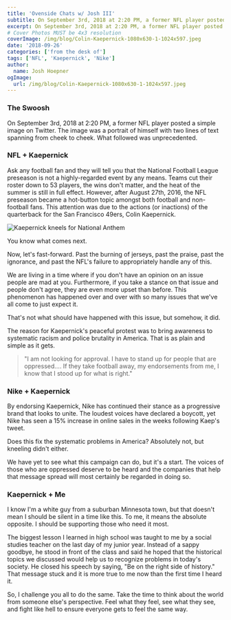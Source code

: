 ```yaml
---
title: 'Ovenside Chats w/ Josh III'
subtitle: On September 3rd, 2018 at 2:20 PM, a former NFL player posted a simple image on Twitter. The image was a portrait of himself with two lines of text spanning from cheek to cheek. What followed was unprecedented. 
excerpt: On September 3rd, 2018 at 2:20 PM, a former NFL player posted a simple image on Twitter. The image was a portrait of himself with two lines of text spanning from cheek to cheek. What followed was unprecedented. 
# Cover Photos MUST be 4x3 resolution
coverImage: /img/blog/Colin-Kaepernick-1080x630-1-1024x597.jpeg
date: '2018-09-26'
categories: ['from the desk of']
tags: ['NFL', 'Kaepernick', 'Nike']
author:
  name: Josh Hoepner
ogImage:
  url: /img/blog/Colin-Kaepernick-1080x630-1-1024x597.jpeg
---
```

### The Swoosh

On September 3rd, 2018 at 2:20 PM, a former NFL player posted a simple image on Twitter. The image was a portrait of himself with two lines of text spanning from cheek to cheek. What followed was unprecedented. 

### NFL + Kaepernick

Ask any football fan and they will tell you that the National Football League preseason is not a highly-regarded event by any means. Teams cut their roster down to 53 players, the wins don't matter, and the heat of the summer is still in full effect. However, after August 27th, 2016, the NFL preseason became a hot-button topic amongst both football and non-football fans. This attention was due to the actions (or inactions) of the quarterback for the San Francisco 49ers, Colin Kaepernick.

![Kaepernick kneels for National Anthem](/img/blog/160912_SNUT_Kaepernick-Anthem.jpg.CROP_.promo-xlarge2-1024x731.jpg)

You know what comes next.

Now, let's fast-forward. Past the burning of jerseys, past the praise, past the ignorance, and past the NFL's failure to appropriately handle any of this.

We are living in a time where if you don't have an opinion on an issue people are mad at you. Furthermore, if you take a stance on that issue and people don't agree, they are even more upset than before. This phenomenon has happened over and over with so many issues that we've all come to just expect it.

That's not what should have happened with this issue, but somehow, it did.

The reason for Kaepernick's peaceful protest was to bring awareness to systematic racism and police brutality in America. That is as plain and simple as it gets.

>"I am not looking for approval. I have to stand up for people that are oppressed.... If they take football away, my endorsements from me, I know that I stood up for what is right."

### Nike + Kaepernick

By endorsing Kaepernick, Nike has continued their stance as a progressive brand that looks to unite. The loudest voices have declared a boycott, yet Nike has seen a 15% increase in online sales in the weeks following Kaep's tweet.

Does this fix the systematic problems in America? Absolutely not, but kneeling didn't either.

We have yet to see what this campaign can do, but it's a start. The voices of those who are oppressed deserve to be heard and the companies that help that message spread will most certainly be regarded in doing so.

### Kaepernick + Me

I know I'm a white guy from a suburban Minnesota town, but that doesn't mean I should be silent in a time like this. To me, it means the absolute opposite. I should be supporting those who need it most.

The biggest lesson I learned in high school was taught to me by a social studies teacher on the last day of my junior year. Instead of a sappy goodbye, he stood in front of the class and said he hoped that the historical topics we discussed would help us to recognize problems in today's society. He closed his speech by saying, "Be on the right side of history." That message stuck and it is more true to me now than the first time I heard it.

So, I challenge you all to do the same. Take the time to think about the world from someone else's perspective. Feel what they feel, see what they see, and fight like hell to ensure everyone gets to feel the same way.